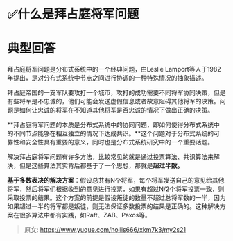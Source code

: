 # ✅什么是拜占庭将军问题

# 典型回答


拜占庭将军问题是分布式系统中的一个经典问题，由Leslie Lamport等人于1982年提出，是对分布式系统中节点之间进行协调的一种特殊情况的抽象描述。



拜占庭帝国的一支军队要攻打一个城市，攻打的成功需要不同将军协同决策，但是有些将军是不忠诚的，他们可能会发送虚假信息或者故意阻碍其他将军的决策。问题是如何让忠诚的将军在不知道其他将军是否忠诚的情况下做出正确的决策。



**拜占庭将军问题的本质是分布式系统中的协同问题，即如何使得分布式系统中的不同节点能够在相互独立的情况下达成共识。**这个问题对于分布式系统的可靠性和安全性具有重要的意义，同时也是分布式系统研究中的一个重要话题。



解决拜占庭将军问题有许多方法，比较常见的就是通过投票算法、共识算法来解决，但是这些算法其实背后都基于了一个思想，那就是**超过半数。**



**基于多数表决的解决方案**：假设总共有N个将军，每个将军发送自己的意见给其他将军，然后将军们根据收到的意见进行投票，如果有超过N/2个将军投票一致，则采取投票的结果。这个方案的前提是假设叛徒的数量不超过总将军数的一半，因为如果超过一半的将军都是叛徒，则无法保证多数投票的结果是正确的。这种解决方案在很多算法中都有实践，如Raft、ZAB、Paxos等。



> 原文: <https://www.yuque.com/hollis666/xkm7k3/my2s21>